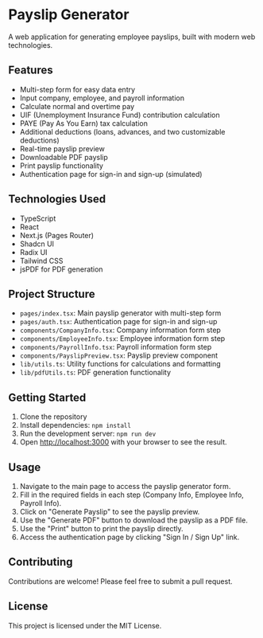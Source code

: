 # Payslip Generator

A web application for generating employee payslips, built with modern web technologies.

## Features

- Multi-step form for easy data entry
- Input company, employee, and payroll information
- Calculate normal and overtime pay
- UIF (Unemployment Insurance Fund) contribution calculation
- PAYE (Pay As You Earn) tax calculation
- Additional deductions (loans, advances, and two customizable deductions)
- Real-time payslip preview
- Downloadable PDF payslip
- Print payslip functionality
- Authentication page for sign-in and sign-up (simulated)

## Technologies Used

- TypeScript
- React
- Next.js (Pages Router)
- Shadcn UI
- Radix UI
- Tailwind CSS
- jsPDF for PDF generation

## Project Structure

- `pages/index.tsx`: Main payslip generator with multi-step form
- `pages/auth.tsx`: Authentication page for sign-in and sign-up
- `components/CompanyInfo.tsx`: Company information form step
- `components/EmployeeInfo.tsx`: Employee information form step
- `components/PayrollInfo.tsx`: Payroll information form step
- `components/PayslipPreview.tsx`: Payslip preview component
- `lib/utils.ts`: Utility functions for calculations and formatting
- `lib/pdfUtils.ts`: PDF generation functionality

## Getting Started

1. Clone the repository
2. Install dependencies: `npm install`
3. Run the development server: `npm run dev`
4. Open [http://localhost:3000](http://localhost:3000) with your browser to see the result.

## Usage

1. Navigate to the main page to access the payslip generator form.
2. Fill in the required fields in each step (Company Info, Employee Info, Payroll Info).
3. Click on "Generate Payslip" to see the payslip preview.
4. Use the "Generate PDF" button to download the payslip as a PDF file.
5. Use the "Print" button to print the payslip directly.
6. Access the authentication page by clicking "Sign In / Sign Up" link.

## Contributing

Contributions are welcome! Please feel free to submit a pull request.

## License

This project is licensed under the MIT License.
